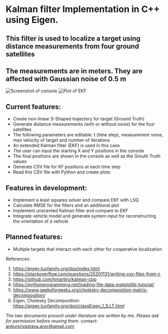 # Kalman filter Implementation in C++ using Eigen. 

## This filter is used to localize a target using distance measurements from four ground satellites
## The measurements are in meters. They are affected with Gaussian noise of 0.5 m

![Screenshot of console](https://i.imgur.com/VipKiis.png?1raw=true "Screenshot of console")
![Plot of EKF](https://i.imgur.com/nx9mBze.png "Plot of EKF")
## Current features:
- Create non-linear S-Shaped trajectory for target (Ground Truth)
- Generate distance measurements (with or without noise) for the four satellites
- The following parameters are editable: t (time step), measurement noise, max velocity of target and number of iterations
- An extended Kalman filter (EKF) is used in this case
- The user can input the starting X and Y positions in the console
- The final positions are shown in the console as well as the Grouth Truth values
- Generate CSV file for KF positions at each time step 
- Read this CSV file with Python and create plots

## Features in development:
- Implement a least squares solver and compare EKF with LSQ
- Calculate RMSE for the filters and an additional plot
- Implement unscented Kalman filter and compare to EKF 
- Integrate vehicle model and generate system input for reconstructing the orientation of a vehicle 

## Planned features:
- Multiple targets that interact with each other for cooperative localization


References:
1. https://eigen.tuxfamily.org/dox/index.html
2. https://stackoverflow.com/questions/25201131/writing-csv-files-from-c
3. https://github.com/hmartiro/kalman-cpp
4. https://pythonprogramming.net/loading-file-data-matplotlib-tutorial/
5. https://www.geeksforgeeks.org/cholesky-decomposition-matrix-decomposition/
6. Eigen, Cholesky Decomposition: https://eigen.tuxfamily.org/dox/classEigen_1_1LLT.html

*The two documents present under literature are written by me. Please ask for permission before reusing them.*
contact: ankursrivastava.ansr@gmail.com 
